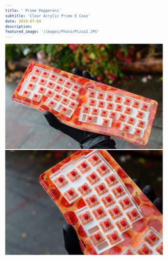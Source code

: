 ```yaml
---
title: ' Prime Pepperoni'
subtitle: 'Clear Acrylic Prime E Case'
date: 2019-07-04
description: 
featured_image: '/images/Photo/Pizza2.JPG'
---
```



<div class="gallery" data-columns="1">
    <img src="/images/Photo/Pizza2.JPG">
</div>

<div class="gallery" data-columns="1">
    <img src="/images/Photo/Pizza.JPG">
</div>